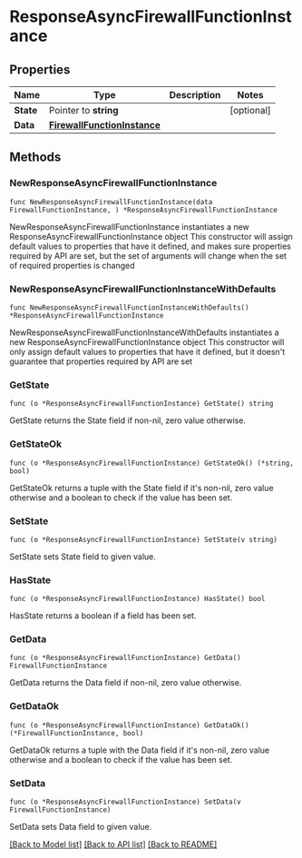 # ResponseAsyncFirewallFunctionInstance

## Properties

Name | Type | Description | Notes
------------ | ------------- | ------------- | -------------
**State** | Pointer to **string** |  | [optional] 
**Data** | [**FirewallFunctionInstance**](FirewallFunctionInstance.md) |  | 

## Methods

### NewResponseAsyncFirewallFunctionInstance

`func NewResponseAsyncFirewallFunctionInstance(data FirewallFunctionInstance, ) *ResponseAsyncFirewallFunctionInstance`

NewResponseAsyncFirewallFunctionInstance instantiates a new ResponseAsyncFirewallFunctionInstance object
This constructor will assign default values to properties that have it defined,
and makes sure properties required by API are set, but the set of arguments
will change when the set of required properties is changed

### NewResponseAsyncFirewallFunctionInstanceWithDefaults

`func NewResponseAsyncFirewallFunctionInstanceWithDefaults() *ResponseAsyncFirewallFunctionInstance`

NewResponseAsyncFirewallFunctionInstanceWithDefaults instantiates a new ResponseAsyncFirewallFunctionInstance object
This constructor will only assign default values to properties that have it defined,
but it doesn't guarantee that properties required by API are set

### GetState

`func (o *ResponseAsyncFirewallFunctionInstance) GetState() string`

GetState returns the State field if non-nil, zero value otherwise.

### GetStateOk

`func (o *ResponseAsyncFirewallFunctionInstance) GetStateOk() (*string, bool)`

GetStateOk returns a tuple with the State field if it's non-nil, zero value otherwise
and a boolean to check if the value has been set.

### SetState

`func (o *ResponseAsyncFirewallFunctionInstance) SetState(v string)`

SetState sets State field to given value.

### HasState

`func (o *ResponseAsyncFirewallFunctionInstance) HasState() bool`

HasState returns a boolean if a field has been set.

### GetData

`func (o *ResponseAsyncFirewallFunctionInstance) GetData() FirewallFunctionInstance`

GetData returns the Data field if non-nil, zero value otherwise.

### GetDataOk

`func (o *ResponseAsyncFirewallFunctionInstance) GetDataOk() (*FirewallFunctionInstance, bool)`

GetDataOk returns a tuple with the Data field if it's non-nil, zero value otherwise
and a boolean to check if the value has been set.

### SetData

`func (o *ResponseAsyncFirewallFunctionInstance) SetData(v FirewallFunctionInstance)`

SetData sets Data field to given value.



[[Back to Model list]](../README.md#documentation-for-models) [[Back to API list]](../README.md#documentation-for-api-endpoints) [[Back to README]](../README.md)


